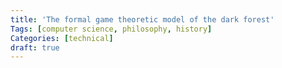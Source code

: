 ```yaml
---
title: 'The formal game theoretic model of the dark forest'
Tags: [computer science, philosophy, history]
Categories: [technical]
draft: true
---
```

